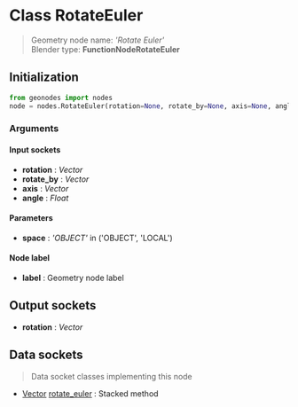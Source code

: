 
# Class RotateEuler

> Geometry node name: _'Rotate Euler'_<br>Blender type:  **FunctionNodeRotateEuler**

## Initialization


```python
from geonodes import nodes
node = nodes.RotateEuler(rotation=None, rotate_by=None, axis=None, angle=None, space='OBJECT', label=None)
```


### Arguments


#### Input sockets



- **rotation** : _Vector_
- **rotate_by** : _Vector_
- **axis** : _Vector_
- **angle** : _Float_



#### Parameters



- **space** : _'OBJECT'_ in ('OBJECT', 'LOCAL')



#### Node label



- **label** : Geometry node label



## Output sockets



- **rotation** : _Vector_



## Data sockets

> Data socket classes implementing this node


- [Vector](./sockets/Vector.md) [rotate_euler](./sockets/Vector.md#rotate_euler) : Stacked method


